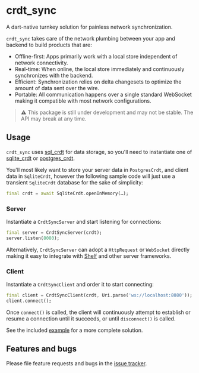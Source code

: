 # crdt_sync

A dart-native turnkey solution for painless network synchronization.

`crdt_sync` takes care of the network plumbing between your app and backend to build products that are:

* Offline-first: Apps primarily work with a local store independent of network connectivity.
* Real-time: When online, the local store immediately and continuously synchronizes with the backend.
* Efficient: Synchronization relies on delta changesets to optimize the amount of data sent over the wire.
* Portable: All communication happens over a single standard WebSocket making it compatible with most network configurations.

> ⚠️ This package is still under development and may not be stable. The API may break at any time.

## Usage

`crdt_sync` uses [sql_crdt](https://pub.dev/packages/sql_crdt) for data storage, so you'll need to instantiate one of [sqlite_crdt](https://pub.dev/packages/sqlite_crdt) or [postgres_crdt](https://pub.dev/packages/postgres_crdt).

You'll most likely want to store your server data in `PostgresCrdt`, and client data in `SqliteCrdt`, however the following sample code will just use a transient `SqliteCrdt` database for the sake of simplicity:

```dart
final crdt = await SqliteCrdt.openInMemory(…);
```

### Server

Instantiate a `CrdtSyncServer` and start listening for connections:

```dart
final server = CrdtSyncServer(crdt);
server.listen(8080);
```

Alternatively, `CrdtSyncServer` can adopt a `HttpRequest` or `WebSocket` directly making it easy to integrate with [Shelf](https://pub.dev/packages/shelf) and other server frameworks.

### Client

Instantiate a `CrdtSyncClient` and order it to start connecting:

```dart
final client = CrdtSyncClient(crdt, Uri.parse('ws://localhost:8080'));
client.connect();
```

Once `connect()` is called, the client will continuously attempt to establish or resume a connection until it succeeds, or until `disconnect()` is called.

See the included [example](https://github.com/cachapa/crdt_sync/blob/master/example/example.dart) for a more complete solution.

## Features and bugs

Please file feature requests and bugs in the [issue tracker](https://github.com/cachapa/crdt_sync/issues).
